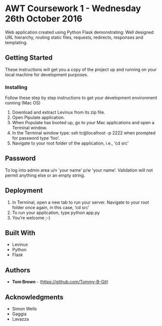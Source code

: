 # AWT Coursework 1 - Wednesday 26th October 2016

Web application created using Python Flask demonstrating: Well designed URL hierarchy, routing static files, requests, redirects, responses and templating.

## Getting Started

These instructions will get you a copy of the project up and running on your local machine for development purposes. 

### Installing

Follow these step by step instructions to get your development environment running (Mac OS)

1. Download and extract Levinux from its zip file.
2. Open Pipulate application.
3. When Populate has booted up, go to your Mac applications and open a Terminal window.
4. In the Terminal window type:
  ssh tc@localhost -p 2222
  when prompted for password type ‘foo’.
5. Navigate to your root folder of the application, i.e., ‘cd src’

## Password

To log into admin area u/n 'your name' p/w 'your name'. Validation will not
permit anything else or an empty string.

## Deployment

1. In Terminal, open a new tab to run your server. Navigate to your root folder once again, in this case, ‘cd src’
2. To run your application, type python app.py
3. You’re welcome ;-) 

## Built With

* Levinux
* Python
* Flask

## Authors

* **Tom Brown** - (https://github.com/Tommy-B-Git)

## Acknowledgments

* Simon Wells
* Gaggia
* Lavazza


